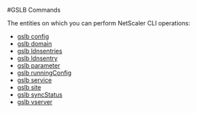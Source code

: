 #GSLB Commands

The entities on which you can perform NetScaler CLI operations:
<ul><li><a href="../../gslb/gslb-config/gslb-config">gslb config</a></li><li><a href="../../gslb/gslb-domain/gslb-domain">gslb domain</a></li><li><a href="../../gslb/gslb-ldnsentries/gslb-ldnsentries">gslb ldnsentries</a></li><li><a href="../../gslb/gslb-ldnsentry/gslb-ldnsentry">gslb ldnsentry</a></li><li><a href="../../gslb/gslb-parameter/gslb-parameter">gslb parameter</a></li><li><a href="../../gslb/gslb-runningconfig/gslb-runningconfig">gslb runningConfig</a></li><li><a href="../../gslb/gslb-service/gslb-service">gslb service</a></li><li><a href="../../gslb/gslb-site/gslb-site">gslb site</a></li><li><a href="../../gslb/gslb-syncstatus/gslb-syncstatus">gslb syncStatus</a></li><li><a href="../../gslb/gslb-vserver/gslb-vserver">gslb vserver</a></li></ul>



